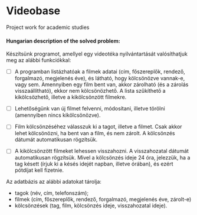 # Videobase
Project work for academic studies

#### Hungarian description of the solved problem:
Készítsünk programot, amellyel egy videotéka nyilvántartását valósíthatjuk meg
az alábbi funkciókkal:

- [ ] A programban listázhatóak a filmek adatai (cím, főszereplők, rendező,
forgalmazó, megjelenés éve), és látható, hogy kölcsönözve vannak-e, vagy
sem. Amennyiben egy film bent van, akkor zárolható (és a zárolás
visszaállítható), ekkor nem kölcsönözhető. A lista szűkíthető a kikölcsözhető,
illetve a kikölcsönzött filmekre.
- [ ] Lehetőségünk van új filmet felvenni, módosítani, illetve törölni (amennyiben
nincs kikölcsönözve).
- [ ] Film kölcsönzéséhez válasszuk ki a tagot, illetve a filmet. Csak akkor lehet
kölcsönözni, ha bent van a film, és nem zárolt. A kölcsönzés dátumát
automatikusan rögzítsük.
- [ ] A kikölcsönzött filmeket lehessen visszahozni. A visszahozatal dátumát
automatikusan rögzítsük. Mivel a kölcsönzés ideje 24 óra, jelezzük, ha a tag
késett (írjuk ki a késés idejét napban, illetve órában), és ezért pótdíjat kell
fizetnie.


Az adatbázis az alábbi adatokat tárolja:
- tagok (név, cím, telefonszám);
- filmek (cím, főszereplők, rendező, forgalmazó, megjelenés éve, zárolt-e)
- kölcsönzések (tag, film, kölcsönzés ideje, visszahozatal ideje).
